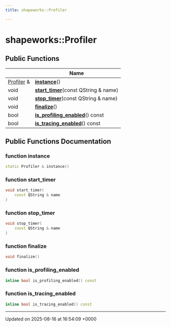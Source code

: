 ```yaml
---
title: shapeworks::Profiler

---
```


# shapeworks::Profiler





## Public Functions

|                | Name           |
| -------------- | -------------- |
| [Profiler](../Classes/classshapeworks_1_1Profiler.md) & | **[instance](../Classes/classshapeworks_1_1Profiler.md#function-instance)**() |
| void | **[start_timer](../Classes/classshapeworks_1_1Profiler.md#function-start-timer)**(const QString & name) |
| void | **[stop_timer](../Classes/classshapeworks_1_1Profiler.md#function-stop-timer)**(const QString & name) |
| void | **[finalize](../Classes/classshapeworks_1_1Profiler.md#function-finalize)**() |
| bool | **[is_profiling_enabled](../Classes/classshapeworks_1_1Profiler.md#function-is-profiling-enabled)**() const |
| bool | **[is_tracing_enabled](../Classes/classshapeworks_1_1Profiler.md#function-is-tracing-enabled)**() const |

## Public Functions Documentation

### function instance

```cpp
static Profiler & instance()
```


### function start_timer

```cpp
void start_timer(
    const QString & name
)
```


### function stop_timer

```cpp
void stop_timer(
    const QString & name
)
```


### function finalize

```cpp
void finalize()
```


### function is_profiling_enabled

```cpp
inline bool is_profiling_enabled() const
```


### function is_tracing_enabled

```cpp
inline bool is_tracing_enabled() const
```


-------------------------------

Updated on 2025-08-16 at 16:54:09 +0000